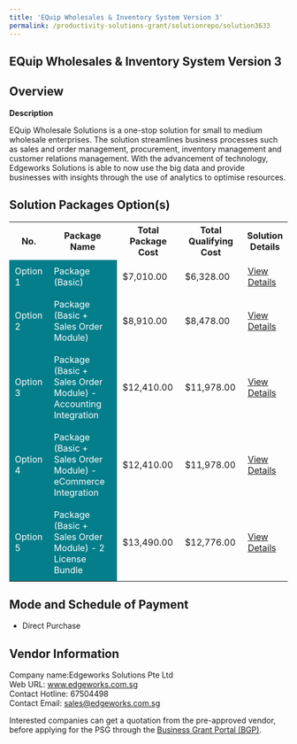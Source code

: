 ```yaml
---
title: 'EQuip Wholesales & Inventory System Version 3'
permalink: /productivity-solutions-grant/solutionrepo/solution3633
---
```


## EQuip Wholesales & Inventory System Version 3

## Overview

**Description**

EQuip Wholesale Solutions is a one-stop solution for small to medium wholesale enterprises. The solution streamlines business processes such as sales and order management, procurement, inventory management and customer relations management. With the advancement of technology, Edgeworks Solutions is able to now use the big data and provide businesses with insights through the use of analytics to optimise resources.

## Solution Packages Option(s)

<table>
<tr>
<th><b>No.</b></th>
<th><b>Package Name</b></th>
<th><b>Total Package Cost</b></th>
<th><b>Total Qualifying Cost</b></th>
<th><b>Solution Details</b></th>
</tr>
<tr>
<td style='padding: 10px; background-color: #037E8A; color: #FFFFFF;'>Option 1</td>
<td style='padding: 10px; background-color: #037E8A; color: #FFFFFF;'>Package (Basic)</td>
<td style='padding: 10px;'>$7,010.00</td>
<td style='padding: 10px;'>$6,328.00</td>
<td style='padding: 10px;'><a href='https://www.gobusiness.gov.sg/images/psg/Edgeworks_Desensitised_Annex_3_Part_1.pdf' target='_blank'>View Details</a></td>
</tr>
<tr>
<td style='padding: 10px; background-color: #037E8A; color: #FFFFFF;'>Option 2</td>
<td style='padding: 10px; background-color: #037E8A; color: #FFFFFF;'>Package (Basic + Sales Order Module)</td>
<td style='padding: 10px;'>$8,910.00</td>
<td style='padding: 10px;'>$8,478.00</td>
<td style='padding: 10px;'><a href='https://www.gobusiness.gov.sg/images/psg/Edgeworks_Desensitised_Annex_3_Part_2.pdf' target='_blank'>View Details</a></td>
</tr>
<tr>
<td style='padding: 10px; background-color: #037E8A; color: #FFFFFF;'>Option 3</td>
<td style='padding: 10px; background-color: #037E8A; color: #FFFFFF;'>Package (Basic + Sales Order Module) - Accounting Integration</td>
<td style='padding: 10px;'>$12,410.00</td>
<td style='padding: 10px;'>$11,978.00</td>
<td style='padding: 10px;'><a href='https://www.gobusiness.gov.sg/images/psg/Edgeworks_Desensitised_Annex_3_Part_3.pdf' target='_blank'>View Details</a></td>
</tr>
<tr>
<td style='padding: 10px; background-color: #037E8A; color: #FFFFFF;'>Option 4</td>
<td style='padding: 10px; background-color: #037E8A; color: #FFFFFF;'>Package (Basic + Sales Order Module) - eCommerce Integration</td>
<td style='padding: 10px;'>$12,410.00</td>
<td style='padding: 10px;'>$11,978.00</td>
<td style='padding: 10px;'><a href='https://www.gobusiness.gov.sg/images/psg/Edgeworks_Desensitised_Annex_3_Part_4.pdf' target='_blank'>View Details</a></td>
</tr>
<tr>
<td style='padding: 10px; background-color: #037E8A; color: #FFFFFF;'>Option 5</td>
<td style='padding: 10px; background-color: #037E8A; color: #FFFFFF;'>Package (Basic + Sales Order Module) - 2 License Bundle</td>
<td style='padding: 10px;'>$13,490.00</td>
<td style='padding: 10px;'>$12,776.00</td>
<td style='padding: 10px;'><a href='https://www.gobusiness.gov.sg/images/psg/Edgeworks_Desensitised_Annex_3_Part_5.pdf' target='_blank'>View Details</a></td>
</tr>
</table>

## Mode and Schedule of Payment

 - Direct Purchase

## Vendor Information

 Company name:Edgeworks Solutions Pte Ltd<br>Web URL: www.edgeworks.com.sg <br>Contact Hotline: 67504498 <br>Contact Email: sales@edgeworks.com.sg 

Interested companies can get a quotation from the pre-approved vendor, before applying for the PSG through the <a href='https://www.businessgrants.gov.sg/' target='_blank' rel='noopener'>Business Grant Portal (BGP)</a>.

<script src="/jquery/resize-tables.js"></script>
